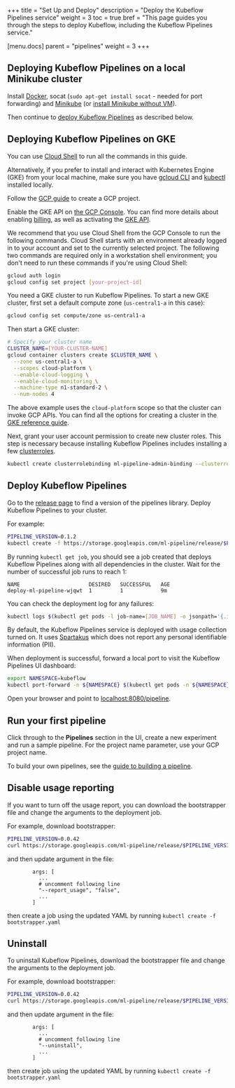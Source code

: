 +++
title = "Set Up and Deploy"
description = "Deploy the Kubeflow Pipelines service"
weight = 3
toc = true
bref = "This page guides you through the steps to deploy Kubeflow, including the Kubeflow Pipelines service."

[menu.docs]
  parent = "pipelines"
  weight = 3
+++
## Deploying Kubeflow Pipelines on a local Minikube cluster

Install [Docker](https://docs.docker.com/install/), socat 
(`sudo apt-get install socat` - needed for port forwarding) and 
[Minikube](https://github.com/kubernetes/minikube#installation) (or 
[install Minikube without VM](https://github.com/kubernetes/minikube#linux-continuous-integration-without-vm-support)).

Then continue to [deploy Kubeflow Pipelines](#deploy-kubeflow-pipelines)
as described below.

## Deploying Kubeflow Pipelines on GKE

You can use [Cloud Shell](https://cloud.google.com/shell/docs/quickstart) to run 
all the commands in this guide. 

Alternatively, if you prefer to install and interact with 
Kubernetes Engine (GKE) from your local  machine, make sure you have 
[gcloud CLI](https://cloud.google.com/sdk/) and 
[kubectl](https://kubernetes.io/docs/tasks/tools/install-kubectl/#download-as-part-of-the-google-cloud-sdk) 
installed locally.

Follow the 
[GCP  guide](https://cloud.google.com/resource-manager/docs/creating-managing-projects) 
to create a GCP project.

Enable the GKE API on 
[the GCP Console](https://console.developers.google.com/apis/enabled). You can 
find more details about enabling 
[billing](https://cloud.google.com/billing/docs/how-to/modify-project?#enable-billing), 
as well as activating the 
[GKE API](https://cloud.google.com/kubernetes-engine/docs/quickstart#before-you-begin).

We recommend that you use Cloud Shell from the GCP Console to run the following 
commands. Cloud Shell starts with an environment already logged in to your 
account and set to the currently selected project. The following two commands 
are required only in a workstation shell environment; you don't need to run
these commands if you're using Cloud Shell:

```bash
gcloud auth login
gcloud config set project [your-project-id]
```

You need a GKE cluster to run Kubeflow Pipelines. To start a new GKE cluster, 
first set a default compute zone (`us-central1-a` in this case):

```bash
gcloud config set compute/zone us-central1-a
```

Then start a GKE cluster:

```bash
# Specify your cluster name
CLUSTER_NAME=[YOUR-CLUSTER-NAME]
gcloud container clusters create $CLUSTER_NAME \
  --zone us-central1-a \
  --scopes cloud-platform \
  --enable-cloud-logging \
  --enable-cloud-monitoring \
  --machine-type n1-standard-2 \
  --num-nodes 4
```

The above example uses the `cloud-platform` scope so that the cluster can 
invoke GCP APIs. You can find all the options for creating a cluster in the 
[GKE reference guide](https://cloud.google.com/sdk/gcloud/reference/container/clusters/create). 

Next, grant your user account permission to create new cluster roles. This step 
is necessary because installing Kubeflow Pipelines includes installing a few 
[clusterroles](https://github.com/kubeflow/pipelines/search?utf8=%E2%9C%93&q=clusterrole+path%3Aml-pipeline%2Fml-pipeline&type=). 

```bash
kubectl create clusterrolebinding ml-pipeline-admin-binding --clusterrole=cluster-admin --user=$(gcloud config get-value account)
```
 
## Deploy Kubeflow Pipelines

Go to the 
[release page](https://github.com/kubeflow/pipelines/releases) to find a version 
of the pipelines library. Deploy Kubeflow Pipelines to your cluster.

For example:

```bash
PIPELINE_VERSION=0.1.2
kubectl create -f https://storage.googleapis.com/ml-pipeline/release/$PIPELINE_VERSION/bootstrapper.yaml
```

By running `kubectl get job`, you should see a job created that deploys 
Kubeflow Pipelines along with all dependencies in the cluster. Wait for the 
number of successful job runs to reach 1:

```
NAME                      DESIRED   SUCCESSFUL   AGE
deploy-ml-pipeline-wjqwt  1         1            9m
```

You can check the deployment log for any failures:

```bash
kubectl logs $(kubectl get pods -l job-name=[JOB_NAME] -o jsonpath='{.items[0].metadata.name}')
```

By default, the Kubeflow Pipelines service is deployed with usage collection 
turned on. 
It uses [Spartakus](https://github.com/kubernetes-incubator/spartakus) which 
does not report any personal identifiable information (PII).

When deployment is successful, forward a local port to visit the Kubeflow 
Pipelines UI dashboard:

```bash
export NAMESPACE=kubeflow
kubectl port-forward -n ${NAMESPACE} $(kubectl get pods -n ${NAMESPACE} --selector=service=ambassador -o jsonpath='{.items[0].metadata.name}') 8080:80
```

Open your browser and point to 
[localhost:8080/pipeline](http://localhost:8080/pipeline).

## Run your first pipeline

Click through to the **Pipelines** section in the UI, create a new experiment 
and run a sample pipeline. 
For the project name parameter, use your GCP project name. 

To build your own pipelines, see the 
[guide to building a pipeline](/docs/guides/pipelines/build-pipeline).

## Disable usage reporting

If you want to turn off the usage report, you can download the bootstrapper 
file and change the arguments to the deployment job.

For example, download bootstrapper:

```bash
PIPELINE_VERSION=0.0.42
curl https://storage.googleapis.com/ml-pipeline/release/$PIPELINE_VERSION/bootstrapper.yaml --output bootstrapper.yaml
```
and then update argument in the file:

```
        args: [
          ... 
          # uncomment following line
          "--report_usage", "false",
          ...
        ]
```

then create a job using the updated YAML by running 
```kubectl create -f bootstrapper.yaml```

## Uninstall

To uninstall Kubeflow Pipelines, download the bootstrapper file and change the 
arguments to the deployment job.

For example, download bootstrapper:

```bash
PIPELINE_VERSION=0.0.42
curl https://storage.googleapis.com/ml-pipeline/release/$PIPELINE_VERSION/bootstrapper.yaml --output bootstrapper.yaml
```
and then update argument in the file:

```
        args: [
          ... 
          # uncomment following line
          "--uninstall",
          ...
        ]
```
then create job using the updated YAML by running 
```kubectl create -f bootstrapper.yaml```
